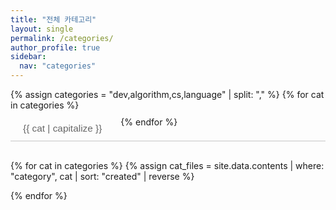 ```yaml
---
title: "전체 카테고리"
layout: single
permalink: /categories/
author_profile: true
sidebar:
  nav: "categories"
---
```


<!-- Normal Content -->
<div id="normal-content">
  <div class="category-tabs">
    {% assign categories = "dev,algorithm,cs,language" | split: "," %}
    {% for cat in categories %}
      <button class="category-tab {% if forloop.first %}active{% endif %}" 
              onclick="switchCategory('{{ cat }}', this)">
        {{ cat | capitalize }}
      </button>
    {% endfor %}
  </div>

  {% for cat in categories %}
    {% assign cat_files = site.data.contents | where: "category", cat | sort: "created" | reverse %}
    <div class="category-section {% if forloop.first %}active{% endif %}" data-category="{{ cat }}">
      <ul class="posts-list" style="list-style:none; padding:0;">
        {% for doc in cat_files %}
          <li style="margin-bottom:20px; padding-bottom:10px; border-bottom:1px solid #dfe6e4;">
            <div style="display:flex; justify-content:space-between; align-items:baseline;">
              <span style="color:#999; font-size:0.85em;">
                {% if doc.created %}📅 {{ doc.created }}{% endif %}
                {% if doc.updated %} (updated: {{ doc.updated }}){% endif %}
              </span>
              <span style="color:#9bd6bd; font-size:0.75em; text-transform:uppercase;">{{ doc.category }}</span>
            </div>
            <h3 style="margin:1px 0;">
              <a href="#" data-content="{{ doc.path | relative_url }}">{{ doc.title }}</a>
            </h3>
            {% if doc.excerpt %}
              <p style="color:#666; font-size:0.9em;">{{ doc.excerpt | strip_html | truncatewords:30 }}</p>
            {% endif %}
          </li>
        {% endfor %}
      </ul>
    </div>
  {% endfor %}
</div>

<!-- Split Content -->
<div id="split-content" style="display:none;">
  <div class="split-container">
    <div class="split-left">
      <div class="split-header">
        <button id="close-split" class="close-button">← 돌아가기</button>
      </div>
      <div id="split-categories-container"></div>
    </div>
    <div class="split-right">
      <div class="content-display">좌측에서 포스트를 선택하세요.</div>
    </div>
  </div>
</div>

<!-- 스타일 -->
<style>
.category-tabs {
  display: flex;
  gap: 10px;
  margin-bottom: 30px;
  border-bottom: 2px solid #e0e0e0;
  flex-wrap: wrap;
}
.category-tab {
  padding: 10px 20px;
  cursor: pointer;
  border: none;
  background: none;
  font-size: 1.1em;
  color: #666;
  transition: all 0.3s;
}
.category-tab:hover {
  color: #9bd6bd;
}
.category-tab.active {
  color: #9bd6bd;
  border-bottom: 3px solid #9bd6bd;
  margin-bottom: -2px;
}
.category-section {
  display: none;
}
.category-section.active {
  display: block;
}
.split-container {
  display: flex;
  gap: 20px;
  width: 100%;
  min-height: 70vh;
}
.split-left {
  flex: 0 0 45%;
  padding-right: 20px;
  border-right: 2px solid #e0e0e0;
}
.split-right {
  flex: 1;
  padding-left: 20px;
  position: relative;
}
.split-header {
  margin-bottom: 20px;
  padding-bottom: 15px;
  border-bottom: 2px solid #e0e0e0;
}
.close-button {
  background: #9bd6bd;
  color: white;
  border: none;
  padding: 8px 16px;
  border-radius: 4px;
  cursor: pointer;
  font-size: 14px;
  font-weight: 500;
}
.close-button:hover {
  background: #88bca7;
}
.content-display {
  flex: 1;
  overflow-y: auto;
}
[data-theme="dark"] .category-tabs { border-bottom-color: #333; }
[data-theme="dark"] .category-tab { color: #b0b0b0; }
[data-theme="dark"] .split-left { border-right-color: #333; }
[data-theme="dark"] .split-header { border-bottom-color: #333; }
</style>

<!-- Marked.js, Prism.js -->
<script src="https://cdn.jsdelivr.net/npm/marked/marked.min.js"></script>
<script src="https://cdnjs.cloudflare.com/ajax/libs/prism/1.29.0/prism.min.js" data-manual></script>
<script src="https://cdnjs.cloudflare.com/ajax/libs/prism/1.29.0/components/prism-java.min.js"></script>
<script src="https://cdnjs.cloudflare.com/ajax/libs/prism/1.29.0/components/prism-python.min.js"></script>
<script src="https://cdnjs.cloudflare.com/ajax/libs/prism/1.29.0/components/prism-javascript.min.js"></script>

<!-- 스크립트 -->
<script>
function switchCategory(category, button){
  // 모든 섹션 숨기기
  document.querySelectorAll('.category-section').forEach(s => s.classList.remove('active'));
  document.querySelector(`[data-category="${category}"]`).classList.add('active');

  // 탭 active 처리
  document.querySelectorAll('.category-tab').forEach(t => t.classList.remove('active'));
  if(button) button.classList.add('active');

  // 리스트 아이템 클릭 이벤트
  const section = document.querySelector(`[data-category="${category}"]`);
  section.querySelectorAll('a[data-content]').forEach(link => {
    link.onclick = function(e){
      e.preventDefault();
      openSplitView(section, this.getAttribute('data-content'));
    }
  });
}

function openSplitView(section, path){
  document.getElementById('normal-content').style.display='none';
  document.getElementById('split-content').style.display='flex';

  const splitContainer = document.getElementById('split-categories-container');
  splitContainer.innerHTML = section.outerHTML;

  // 각 링크에 이벤트 추가
  splitContainer.querySelectorAll('a[data-content]').forEach(link=>{
    link.onclick = function(e){
      e.preventDefault();
      loadContent(this.getAttribute('data-content'));
    }
  });

  // 클릭한 요소의 컨텐츠를 바로 로드
  loadContent(path);
}

function loadContent(path){
  const container = document.querySelector('.content-display');
  container.innerHTML = '<p>로딩 중...</p>';
  fetch(path)
    .then(r => r.ok ? r.text() : Promise.reject('파일 없음'))
    .then(md=>{
      md = md.replace(/^---[\s\S]*?---\n/, '');
      const rawStart = "{% raw %}", rawEnd = "{% endraw %}";
      md = md.replaceAll(rawStart,'').replaceAll(rawEnd,'');
      container.innerHTML = marked.parse(md);
      Prism.highlightAllUnder(container);
    })
    .catch(e=>container.innerHTML=`<p style="color:red;">❌ ${e}</p>`);
}

document.getElementById('close-split').onclick = function(){
  document.getElementById('split-content').style.display='none';
  document.getElementById('normal-content').style.display='block';
}

// 초기화: 첫 카테고리 이벤트 등록
switchCategory("dev", document.querySelector('.category-tab.active'));
</script>
